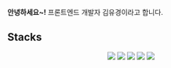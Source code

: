 
**안녕하세요~!** 프론트엔드 개발자 김유경이라고 합니다.

## Stacks
<p align="center">
   <span><img src="https://img.shields.io/badge/react-61DAFB?style=for-the-badge&logo=react&logoColor=black"></span>
  <span><img src="https://img.shields.io/badge/next.js-000000?style=for-the-badge&logo=next.js&logoColor=white"></span>
  <span><img src="https://img.shields.io/badge/styled--components-DB7093?style=for-the-badge&logo=styledcomponents&logoColor=white"></span>
  <span><img src="https://img.shields.io/badge/tailwind-06B6D4?style=for-the-badge&logo=tailwindCSS&logoColor=white"></span>
  <span><img src="https://img.shields.io/badge/react--query-FF4154?style=for-the-badge&logo=reactQuery&logoColor=white"></span>
</p>
